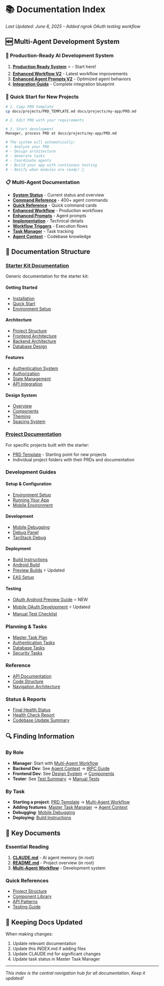 # 📚 Documentation Index

*Last Updated: June 6, 2025 - Added ngrok OAuth testing workflow*

## 🆕 Multi-Agent Development System

### 🤖 Production-Ready AI Development System
1. **[Production Ready System](./multi-agent/PRODUCTION_READY_SYSTEM.md)** ⭐ - Start here!
2. **[Enhanced Workflow V2](./multi-agent/ENHANCED_MULTI_AGENT_WORKFLOW_V2.md)** - Latest workflow improvements
3. **[Enhanced Agent Prompts V2](./multi-agent/ENHANCED_AGENT_PROMPTS_V2.md)** - Optimized agent behaviors
4. **[Integration Guide](./multi-agent/MULTI_AGENT_INTEGRATION_GUIDE.md)** - Complete integration blueprint

### 🚀 Quick Start for New Projects
```bash
# 1. Copy PRD template
cp docs/projects/PRD_TEMPLATE.md docs/projects/my-app/PRD.md

# 2. Edit PRD with your requirements

# 3. Start development
Manager, process PRD at docs/projects/my-app/PRD.md

# The system will automatically:
# - Analyze your PRD
# - Design architecture
# - Generate tasks
# - Coordinate agents
# - Build your app with continuous testing
# - Notify when modules are ready! 🎉
```

### 📋 Multi-Agent Documentation
- **[System Status](./multi-agent/SYSTEM_STATUS.md)** - Current status and overview
- **[Command Reference](./multi-agent/AGENT_COMMAND_REFERENCE.md)** - 400+ agent commands
- **[Quick Reference](./multi-agent/AGENT_QUICK_REFERENCE.md)** - Quick command cards
- **[Enhanced Workflow](./multi-agent/ENHANCED_MULTI_AGENT_WORKFLOW_V2.md)** - Production workflows
- **[Enhanced Prompts](./multi-agent/ENHANCED_AGENT_PROMPTS_V2.md)** - Agent prompts
- **[Implementation](./multi-agent/AGENT_COMMAND_IMPLEMENTATION.md)** - Technical details
- **[Workflow Triggers](./multi-agent/WORKFLOW_TRIGGERS_AND_FLOWS.md)** - Execution flows
- **[Task Manager](./multi-agent/MASTER_TASK_MANAGER.md)** - Task tracking
- **[Agent Context](./multi-agent/AGENT_CONTEXT.md)** - Codebase knowledge

## 📁 Documentation Structure

### [Starter Kit Documentation](./starter-kit/README.md)
Generic documentation for the starter kit:

#### Getting Started
- [Installation](./starter-kit/getting-started/installation.md)
- [Quick Start](./starter-kit/getting-started/quick-start.md)
- [Environment Setup](./guides/setup/environment-setup.md)

#### Architecture
- [Project Structure](./starter-kit/architecture/project-structure.md)
- [Frontend Architecture](./guides/FRONTEND_ARCHITECTURE_PLAN.md)
- [Backend Architecture](./guides/EXPO_TRPC_BEST_PRACTICES.md)
- [Database Design](./api/DATABASE_SCHEMA.md)

#### Features
- [Authentication System](./AUTH_FLOW_IMPROVEMENTS_SUMMARY.md)
- [Authorization](./guides/AUTH_SESSION_MANAGEMENT.md)
- [State Management](./planning/STATE_MANAGEMENT_TASKS.md)
- [API Integration](./guides/TANSTACK_TRPC_INTEGRATION.md)

#### Design System
- [Overview](./design-system/DESIGN_SYSTEM.md)
- [Components](./design-system/UNIVERSAL_DESIGN_SYSTEM_IMPLEMENTATION.md)
- [Theming](./design-system/DARK_MODE_IMPLEMENTATION.md)
- [Spacing System](./design-system/SPACING_THEME_SYSTEM.md)

### [Project Documentation](./projects/README.md)
For specific projects built with the starter:

- [PRD Template](./projects/PRD_TEMPLATE.md) - Starting point for new projects
- Individual project folders with their PRDs and documentation

### Development Guides

#### Setup & Configuration
- [Environment Setup](./guides/setup/ENVIRONMENT_SETUP_GUIDE.md)
- [Running Your App](./guides/setup/RUNNING_YOUR_APP_GUIDE.md)
- [Mobile Environment](./guides/setup/MOBILE_ENVIRONMENT_SOLUTION.md)

#### Development
- [Mobile Debugging](./guides/development/MOBILE_DEBUGGING_GUIDE.md)
- [Debug Panel](./guides/development/ENHANCED_DEBUG_PANEL.md)
- [TanStack Debug](./guides/development/TANSTACK_DEBUG_INTEGRATION.md)

#### Deployment
- [Build Instructions](./guides/deployment/BUILD_INSTRUCTIONS.md)
- [Android Build](./guides/deployment/ANDROID_BUILD_INSTRUCTIONS.md)
- [Preview Builds](./guides/deployment/PREVIEW_BUILD_GUIDE.md) ⚡ Updated
- [EAS Setup](./guides/deployment/CREDENTIAL_SYNC_SETUP.md)

#### Testing
- [OAuth Android Preview Guide](./guides/testing/OAUTH_ANDROID_PREVIEW_GUIDE.md) ⭐ NEW
- [Mobile OAuth Development](./guides/MOBILE_OAUTH_DEVELOPMENT_BUILD.md) ⚡ Updated
- [Manual Test Checklist](./guides/testing/auth-flow-test-checklist.md)

### Planning & Tasks
- [Master Task Plan](./planning/MASTER_TASK_PLAN.md)
- [Authentication Tasks](./planning/AUTHENTICATION_TASKS.md)
- [Database Tasks](./planning/DATABASE_API_TASKS.md)
- [Security Tasks](./planning/SECURITY_COMPLIANCE_TASKS.md)

### Reference
- [API Documentation](./api/DATABASE_SCHEMA.md)
- [Code Structure](./CODE_STRUCTURE.md)
- [Navigation Architecture](./NAVIGATION_ARCHITECTURE.md)

### Status & Reports
- [Final Health Status](./status/FINAL_HEALTH_STATUS.md)
- [Health Check Report](./status/HEALTH_CHECK_REPORT.md)
- [Codebase Update Summary](./status/CODEBASE_UPDATE_SUMMARY.md)

## 🔍 Finding Information

### By Role
- **Manager**: Start with [Multi-Agent Workflow](./MULTI_AGENT_WORKFLOW_SYSTEM.md)
- **Backend Dev**: See [Agent Context](./AGENT_CONTEXT.md) → [tRPC Guide](./guides/EXPO_TRPC_BEST_PRACTICES.md)
- **Frontend Dev**: See [Design System](./design-system/DESIGN_SYSTEM.md) → [Components](./starter-kit/README.md)
- **Tester**: See [Test Summary](./final-test-summary.md) → [Manual Tests](./__tests__/manual/)

### By Task
- **Starting a project**: [PRD Template](./projects/PRD_TEMPLATE.md) → [Multi-Agent Workflow](./MULTI_AGENT_WORKFLOW_SYSTEM.md)
- **Adding features**: [Master Task Manager](./MASTER_TASK_MANAGER.md) → [Agent Context](./AGENT_CONTEXT.md)
- **Debugging**: [Mobile Debugging](./guides/development/MOBILE_DEBUGGING_GUIDE.md)
- **Deploying**: [Build Instructions](./guides/deployment/BUILD_INSTRUCTIONS.md)

## 📝 Key Documents

### Essential Reading
1. **[CLAUDE.md](../CLAUDE.md)** - AI agent memory (in root)
2. **[README.md](../README.md)** - Project overview (in root)
3. **[Multi-Agent Workflow](./MULTI_AGENT_WORKFLOW_SYSTEM.md)** - Development system

### Quick References
- [Project Structure](./starter-kit/architecture/project-structure.md)
- [Component Library](./design-system/UNIVERSAL_DESIGN_SYSTEM_IMPLEMENTATION.md)
- [API Patterns](./guides/EXPO_TRPC_BEST_PRACTICES.md)
- [Testing Guide](./final-test-summary.md)

## 🔄 Keeping Docs Updated

When making changes:
1. Update relevant documentation
2. Update this INDEX.md if adding files
3. Update CLAUDE.md for significant changes
4. Update task status in Master Task Manager

---

*This index is the central navigation hub for all documentation. Keep it updated!*